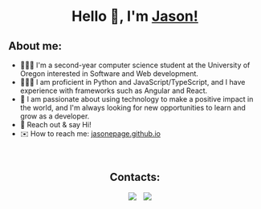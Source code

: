 <h1 align="center">Hello 👋, I'm <a href="https://jasonepage.github.io/" target="blank">
Jason!</a></h1>

<h2>About me:</h2>

- 👨🏻‍🎓 I'm a second-year computer science student at the University of Oregon interested in Software and Web development.
- 👨🏻‍💻 I am proficient in Python and JavaScript/TypeScript, and I have experience with frameworks such as Angular and React.
- 🍎 I am passionate about using technology to make a positive impact in the world, and I'm always looking for new opportunities to learn and grow as a developer.
- 💬 Reach out & say Hi!
- ✉️ How to reach me: <a href="https://jasonepage.github.io/" target="blank"> jasonepage.github.io </a>

<br>
<h2 align="center"> Contacts: </h2>
<p align="center">
  <div align="center"  class="icons-social" style="margin-left: 10px;">
        <a style="margin-left: 10px;"  target="_blank" href="https://www.linkedin.com/in/jason-page-b244b9233/">
			<img src="https://img.icons8.com/doodle/40/000000/linkedin--v2.png"></a>
        <a style="margin-left: 10px;" target="_blank" href="https://github.com/jasonepage">
		<img src="https://img.icons8.com/doodle/40/000000/github--v1.png"></a>
    </div>
</p>
